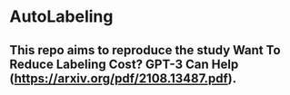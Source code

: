 # AutoLabeling

## This repo aims to reproduce the study Want To Reduce Labeling Cost? GPT-3 Can Help (https://arxiv.org/pdf/2108.13487.pdf).


